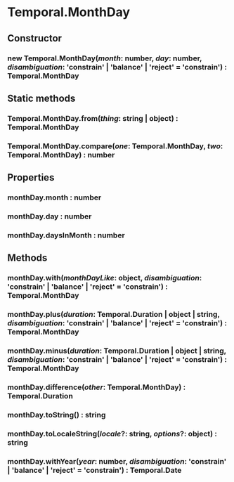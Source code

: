 # Temporal.MonthDay

## Constructor

### **new Temporal.MonthDay**(_month_: number, _day_: number, _disambiguation_: 'constrain' | 'balance' | 'reject' = 'constrain') : Temporal.MonthDay

## Static methods

### Temporal.MonthDay.**from**(_thing_: string | object) : Temporal.MonthDay

### Temporal.MonthDay.**compare**(_one_: Temporal.MonthDay, _two_: Temporal.MonthDay) : number

## Properties

### monthDay.**month** : number

### monthDay.**day** : number

### monthDay.**daysInMonth** : number

## Methods

### monthDay.**with**(_monthDayLike_: object, _disambiguation_: 'constrain' | 'balance' | 'reject' = 'constrain') : Temporal.MonthDay

### monthDay.**plus**(_duration_: Temporal.Duration | object | string, _disambiguation_: 'constrain' | 'balance' | 'reject' = 'constrain') : Temporal.MonthDay

### monthDay.**minus**(_duration_: Temporal.Duration | object | string, _disambiguation_: 'constrain' | 'balance' | 'reject' = 'constrain') : Temporal.MonthDay

### monthDay.**difference**(_other_: Temporal.MonthDay) : Temporal.Duration

### monthDay.**toString**() : string

### monthDay.**toLocaleString**(_locale_?: string, _options_?: object) : string

### monthDay.**withYear**(_year_: number, _disambiguation_: 'constrain' | 'balance' | 'reject' = 'constrain') : Temporal.Date
